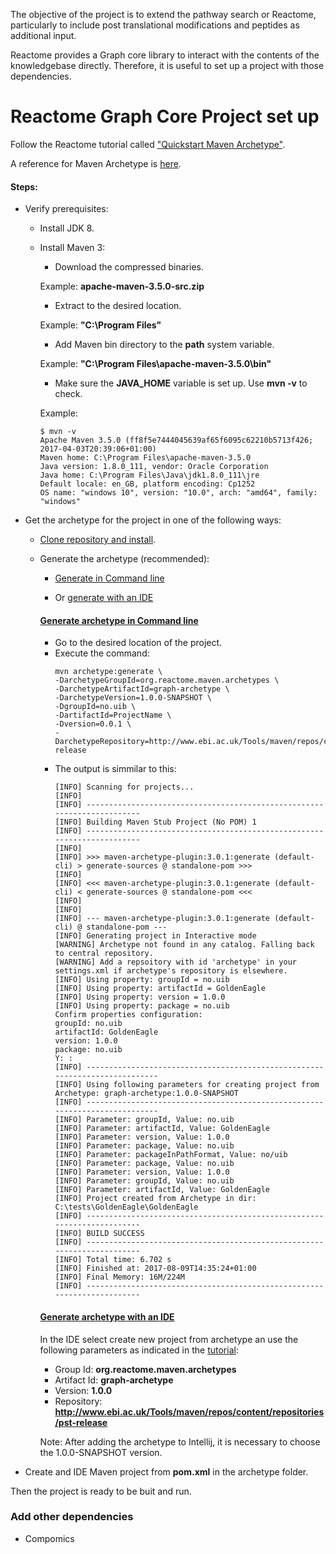 The objective of the project is to extend the pathway search or Reactome, particularly to include post translational modifications and peptides as additional  input.

Reactome provides a Graph core library to interact with the contents of the knowledgebase directly. Therefore, it is useful to set up a project with those dependencies. 

# Reactome Graph Core Project set up

Follow the Reactome tutorial called ["Quickstart Maven Archetype"](https://github.com/reactome/graph-archetype).

A reference for Maven Archetype is [here]("https://maven.apache.org/guides/introduction/introduction-to-archetypes.html").

#### Steps:

* Verify prerequisites:
  * Install JDK 8.
  * Install Maven 3:
    * Download the compressed binaries.

    Example:
    __apache-maven-3.5.0-src.zip__
    * Extract to the desired location. 
    
    Example: __"C:\Program Files\"__
    * Add Maven bin directory to the __path__ system variable. 
    
    Example: __"C:\Program Files\apache-maven-3.5.0\bin"__ 
    * Make sure the __JAVA_HOME__ variable is set up. Use __mvn -v__ to check. 
    
    Example:
    ~~~~    
    $ mvn -v
    Apache Maven 3.5.0 (ff8f5e7444045639af65f6095c62210b5713f426; 2017-04-03T20:39:06+01:00)
    Maven home: C:\Program Files\apache-maven-3.5.0
    Java version: 1.8.0_111, vendor: Oracle Corporation
    Java home: C:\Program Files\Java\jdk1.8.0_111\jre
    Default locale: en_GB, platform encoding: Cp1252
    OS name: "windows 10", version: "10.0", arch: "amd64", family: "windows"  
    ~~~~
* Get the archetype for the project in one of the following ways:
  * [Clone repository and install](https://github.com/reactome/graph-archetype#install-archetype-locally). 
  * Generate the archetype (recommended):
    * [Generate in Command line](https://github.com/reactome/graph-archetype#create-a-project)

    * Or [generate with an IDE](https://github.com/reactome/graph-archetype#create-a-new-project-in-intellij)

    #### [Generate archetype in Command line](https://github.com/reactome/graph-archetype#create-a-project)
      * Go to the desired location of the project.
      * Execute the command: 
        ~~~~
        mvn archetype:generate \
        -DarchetypeGroupId=org.reactome.maven.archetypes \
        -DarchetypeArtifactId=graph-archetype \
        -DarchetypeVersion=1.0.0-SNAPSHOT \
        -DgroupId=no.uib \
        -DartifactId=ProjectName \
        -Dversion=0.0.1 \
        -DarchetypeRepository=http://www.ebi.ac.uk/Tools/maven/repos/content/repositories/pst-release
        ~~~~
      * The output is simmilar to this:
        ~~~~
        [INFO] Scanning for projects...
        [INFO]
        [INFO] ------------------------------------------------------------------------
        [INFO] Building Maven Stub Project (No POM) 1
        [INFO] ------------------------------------------------------------------------
        [INFO]
        [INFO] >>> maven-archetype-plugin:3.0.1:generate (default-cli) > generate-sources @ standalone-pom >>>
        [INFO]
        [INFO] <<< maven-archetype-plugin:3.0.1:generate (default-cli) < generate-sources @ standalone-pom <<<
        [INFO]
        [INFO]
        [INFO] --- maven-archetype-plugin:3.0.1:generate (default-cli) @ standalone-pom ---
        [INFO] Generating project in Interactive mode
        [WARNING] Archetype not found in any catalog. Falling back to central repository.
        [WARNING] Add a repsoitory with id 'archetype' in your settings.xml if archetype's repository is elsewhere.
        [INFO] Using property: groupId = no.uib
        [INFO] Using property: artifactId = GoldenEagle
        [INFO] Using property: version = 1.0.0
        [INFO] Using property: package = no.uib
        Confirm properties configuration:
        groupId: no.uib
        artifactId: GoldenEagle
        version: 1.0.0
        package: no.uib
        Y: :
        [INFO] ----------------------------------------------------------------------------
        [INFO] Using following parameters for creating project from Archetype: graph-archetype:1.0.0-SNAPSHOT
        [INFO] ----------------------------------------------------------------------------
        [INFO] Parameter: groupId, Value: no.uib
        [INFO] Parameter: artifactId, Value: GoldenEagle
        [INFO] Parameter: version, Value: 1.0.0
        [INFO] Parameter: package, Value: no.uib
        [INFO] Parameter: packageInPathFormat, Value: no/uib
        [INFO] Parameter: package, Value: no.uib
        [INFO] Parameter: version, Value: 1.0.0
        [INFO] Parameter: groupId, Value: no.uib
        [INFO] Parameter: artifactId, Value: GoldenEagle
        [INFO] Project created from Archetype in dir: C:\tests\GoldenEagle\GoldenEagle
        [INFO] ------------------------------------------------------------------------
        [INFO] BUILD SUCCESS
        [INFO] ------------------------------------------------------------------------
        [INFO] Total time: 6.702 s
        [INFO] Finished at: 2017-08-09T14:35:24+01:00
        [INFO] Final Memory: 16M/224M
        [INFO] ------------------------------------------------------------------------
        ~~~~

    #### [Generate archetype with an IDE](https://github.com/reactome/graph-archetype#create-a-new-project-in-intellij)

    In the IDE select create new project from archetype an use the following parameters as indicated in the [tutorial](https://github.com/reactome/graph-archetype#create-a-project):
    * Group Id: __org.reactome.maven.archetypes__
    * Artifact Id: __graph-archetype__
    * Version: __1.0.0__
    * Repository: __http://www.ebi.ac.uk/Tools/maven/repos/content/repositories/pst-release__

    Note: After adding the archetype to Intellij, it is necessary to choose the 1.0.0-SNAPSHOT version.

* Create and IDE Maven project from __pom.xml__ in the archetype folder.

Then the project is ready to be buit and run.

### Add other dependencies

* Compomics